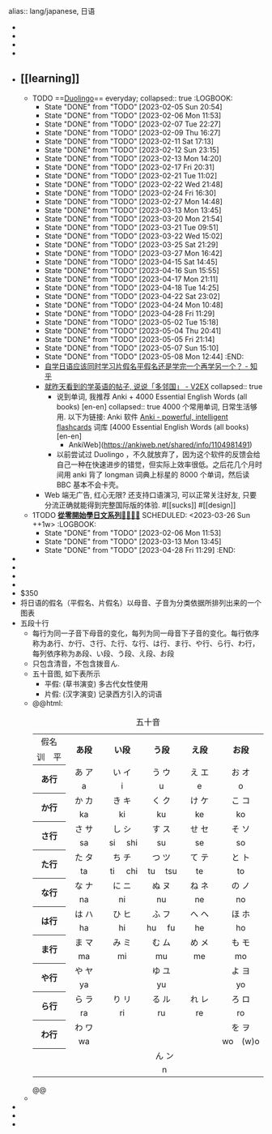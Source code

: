 alias:: lang/japanese, 日语

-
-
-
-
- ## [[learning]]
  - TODO ==[Duolingo](https://www.duolingo.com/)== everyday;
    collapsed:: true
    :LOGBOOK:
    * State "DONE" from "TODO" [2023-02-05 Sun 20:54]
    * State "DONE" from "TODO" [2023-02-06 Mon 11:53]
    * State "DONE" from "TODO" [2023-02-07 Tue 22:27]
    * State "DONE" from "TODO" [2023-02-09 Thu 16:27]
    * State "DONE" from "TODO" [2023-02-11 Sat 17:13]
    * State "DONE" from "TODO" [2023-02-12 Sun 23:15]
    * State "DONE" from "TODO" [2023-02-13 Mon 14:20]
    * State "DONE" from "TODO" [2023-02-17 Fri 20:31]
    * State "DONE" from "TODO" [2023-02-21 Tue 11:02]
    * State "DONE" from "TODO" [2023-02-22 Wed 21:48]
    * State "DONE" from "TODO" [2023-02-24 Fri 16:30]
    * State "DONE" from "TODO" [2023-02-27 Mon 14:48]
    * State "DONE" from "TODO" [2023-03-13 Mon 13:45]
    * State "DONE" from "TODO" [2023-03-20 Mon 21:54]
    * State "DONE" from "TODO" [2023-03-21 Tue 09:51]
    * State "DONE" from "TODO" [2023-03-22 Wed 15:02]
    * State "DONE" from "TODO" [2023-03-25 Sat 21:29]
    * State "DONE" from "TODO" [2023-03-27 Mon 16:42]
    * State "DONE" from "TODO" [2023-04-15 Sat 14:45]
    * State "DONE" from "TODO" [2023-04-16 Sun 15:55]
    * State "DONE" from "TODO" [2023-04-17 Mon 21:11]
    * State "DONE" from "TODO" [2023-04-18 Tue 14:25]
    * State "DONE" from "TODO" [2023-04-22 Sat 23:02]
    * State "DONE" from "TODO" [2023-04-24 Mon 10:48]
    * State "DONE" from "TODO" [2023-04-28 Fri 11:29]
    * State "DONE" from "TODO" [2023-05-02 Tue 15:18]
    * State "DONE" from "TODO" [2023-05-04 Thu 20:41]
    * State "DONE" from "TODO" [2023-05-05 Fri 21:14]
    * State "DONE" from "TODO" [2023-05-07 Sun 15:10]
    * State "DONE" from "TODO" [2023-05-08 Mon 12:44]
    :END:
    - [自学日语应该同时学习片假名平假名还是学完一个再学另一个？ - 知乎](https://www.zhihu.com/question/24070153)
    - [就昨天看到的学英语的帖子, 说说「多邻国」 - V2EX](https://www.v2ex.com/t/834545)
      collapsed:: true
      - 说到单词, 我推荐 Anki + 4000 Essential English Words (all books) [en-en]
        collapsed:: true
        4000 个常用单词, 日常生活够用.
        以下为链接:
        Anki 软件 [Anki - powerful, intelligent flashcards](https://apps.ankiweb.net/)
        词库 [4000 Essential English Words (all books) [en-en]
        - AnkiWeb](https://ankiweb.net/shared/info/1104981491)
      - 以前尝试过 Duolingo ，不久就放弃了，因为这个软件的反馈会给自己一种在快速进步的错觉，但实际上效率很低。之后花几个月时间用 anki 背了 longman 词典上标星的 8000 个单词，然后读 BBC 基本不会卡壳。
    - Web 端无广告, 红心无限? 还支持口语演习, 可以正常关注好友, 只要分流正确就能得到完整国际版的体验. #[[sucks]] #[[design]]
  - 1TODO [**從零開始學日文系列👩‍🏫🧑‍🏫**](https://youtube.com/playlist?list=PLuNucubP18snvU3Zz8FXF-kACs5EPK4XU)
    SCHEDULED: <2023-03-26 Sun ++1w>
    :LOGBOOK:
    * State "DONE" from "TODO" [2023-02-06 Mon 11:53]
    * State "DONE" from "TODO" [2023-03-13 Mon 13:45]
    * State "DONE" from "TODO" [2023-04-28 Fri 11:29]
    :END:
-
-
-
-
- $350
- 将日语的假名（平假名、片假名）以母音、子音为分类依据所排列出来的一个图表
- 五段十行
  - 每行为同一子音下母音的变化，每列为同一母音下子音的变化。每行依序称为あ行、か行、さ行、た行、な行、は行、ま行、や行、ら行、わ行，每列依序称为あ段、い段、う段、え段、お段
  - 只包含清音，不包含拨音ん.
  - 五十音图, 如下表所示
    - 平假: (草书演变) 多古代女性使用
    - 片假: (汉字演变) 记录西方引入的词语
  - @@html:
    <table style="text-align: center;"><caption>五十音</caption>
    <tbody><tr>
    <td colspan="2">假名</td>
    <th width="16%" colspan="2" rowspan="2">あ段</th>
    <th width="16%" colspan="2" rowspan="2">い段</th>
    <th width="16%" colspan="2" rowspan="2">う段</th>
    <th width="16%" colspan="2" rowspan="2">え段</th>
    <th width="16%" colspan="2" rowspan="2">お段</th>
    </tr>
    <tr>
    <td>训</td>
    <td>平</td>
    </tr>
    <tr>
    <th colspan="2" rowspan="2">あ行</th>
    <td colspan="2">あ ア
    </td>
    <td colspan="2">い イ
    </td>
    <td colspan="2">う ウ
    </td>
    <td colspan="2">え エ
    </td>
    <td colspan="2">お オ
    </td></tr>
    <tr>
    <td colspan="2">a
    </td>
    <td colspan="2">i
    </td>
    <td colspan="2">u
    </td>
    <td colspan="2">e
    </td>
    <td colspan="2">o
    </td></tr>
    <tr>
    <th colspan="2" rowspan="2">か行
    </th>
    <td colspan="2">か カ
    </td>
    <td colspan="2">き キ
    </td>
    <td colspan="2">く ク
    </td>
    <td colspan="2">け ケ
    </td>
    <td colspan="2">こ コ
    </td></tr>
    <tr>
    <td colspan="2">ka
    </td>
    <td colspan="2">ki
    </td>
    <td colspan="2">ku
    </td>
    <td colspan="2">ke
    </td>
    <td colspan="2">ko
    </td></tr>
    <tr>
    <th colspan="2" rowspan="2">さ行
    </th>
    <td colspan="2">さ サ
    </td>
    <td colspan="2">し シ
    </td>
    <td colspan="2">す ス
    </td>
    <td colspan="2">せ セ
    </td>
    <td colspan="2">そ ソ
    </td></tr>
    <tr>
    <td colspan="2">sa
    </td>
    <td width="8.5%&quot;">si</td>
    <td width="8.5%">shi
    </td>
    <td colspan="2">su
    </td>
    <td colspan="2">se
    </td>
    <td colspan="2">so
    </td></tr>
    <tr>
    <th colspan="2" rowspan="2">た行
    </th>
    <td colspan="2">た タ
    </td>
    <td colspan="2">ち チ
    </td>
    <td colspan="2">つ ツ
    </td>
    <td colspan="2">て テ
    </td>
    <td colspan="2">と ト
    </td></tr>
    <tr>
    <td colspan="2">ta
    </td>
    <td width="8.5%">ti</td>
    <td width="8.5%">chi
    </td>
    <td width="8.5%">tu</td>
    <td width="8.5%">tsu
    </td>
    <td colspan="2">te
    </td>
    <td colspan="2">to
    </td></tr>
    <tr>
    <th colspan="2" rowspan="2">な行
    </th>
    <td colspan="2">な ナ
    </td>
    <td colspan="2">に ニ
    </td>
    <td colspan="2">ぬ ヌ
    </td>
    <td colspan="2">ね ネ
    </td>
    <td colspan="2">の ノ
    </td></tr>
    <tr>
    <td colspan="2">na
    </td>
    <td colspan="2">ni
    </td>
    <td colspan="2">nu
    </td>
    <td colspan="2">ne
    </td>
    <td colspan="2">no
    </td></tr>
    <tr>
    <th colspan="2" rowspan="2">は行
    </th>
    <td colspan="2">は ハ
    </td>
    <td colspan="2">ひ ヒ
    </td>
    <td colspan="2">ふ フ
    </td>
    <td colspan="2">へ ヘ
    </td>
    <td colspan="2">ほ ホ
    </td></tr>
    <tr>
    <td colspan="2">ha
    </td>
    <td colspan="2">hi
    </td>
    <td width="8.5%">hu</td>
    <td width="8.5%">fu
    </td>
    <td colspan="2">he
    </td>
    <td colspan="2">ho
    </td></tr>
    <tr>
    <th colspan="2" rowspan="2">ま行
    </th>
    <td colspan="2">ま マ
    </td>
    <td colspan="2">み ミ
    </td>
    <td colspan="2">む ム
    </td>
    <td colspan="2">め メ
    </td>
    <td colspan="2">も モ
    </td></tr>
    <tr>
    <td colspan="2">ma
    </td>
    <td colspan="2">mi
    </td>
    <td colspan="2">mu
    </td>
    <td colspan="2">me
    </td>
    <td colspan="2">mo
    </td></tr>
    <tr>
    <th colspan="2" rowspan="2">や行
    </th>
    <td colspan="2">や ヤ
    </td>
    <td rowspan="2" colspan="2">
    </td>
    <td colspan="2">ゆ ユ
    </td>
    <td rowspan="2" colspan="2">
    </td>
    <td colspan="2">よ ヨ
    </td></tr>
    <tr>
    <td colspan="2">ya
    </td>
    <td colspan="2">yu
    </td>
    <td colspan="2">yo
    </td></tr>
    <tr>
    <th colspan="2" rowspan="2">ら行
    </th>
    <td colspan="2">ら ラ
    </td>
    <td colspan="2">り リ
    </td>
    <td colspan="2">る ル
    </td>
    <td colspan="2">れ レ
    </td>
    <td colspan="2">ろ ロ
    </td></tr>
    <tr>
    <td colspan="2">ra
    </td>
    <td colspan="2">ri
    </td>
    <td colspan="2">ru
    </td>
    <td colspan="2">re
    </td>
    <td colspan="2">ro
    </td></tr>
    <tr>
    <th colspan="2" rowspan="2">わ行
    </th>
    <td colspan="2">わ ワ
    </td>
    <td rowspan="2" colspan="2">
    </td>
    <td rowspan="2" colspan="2">
    </td>
    <td rowspan="2" colspan="2">
    </td>
    <td colspan="2">を ヲ
    </td></tr>
    <tr>
    <td colspan="2">wa
    </td>
    <td width="8.5%">wo</td>
    <td width="8.5%">(w)o
    </td></tr>
    <tr>
    <th colspan="2" rowspan="2">
    </th>
    <td colspan="10">ん ン
    </td></tr>
    <tr>
    <td colspan="10">n
    </td></tr></tbody></table>@@
  -
-
-
-